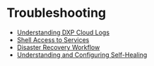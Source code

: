 # Troubleshooting

* [Understanding DXP Cloud Logs](./log-management.md)
* [Shell Access to Services](./shell-access.md)
* [Disaster Recovery Workflow](./disaster-recovery.md)
* [Understanding and Configuring Self-Healing](./self-healing.md)

